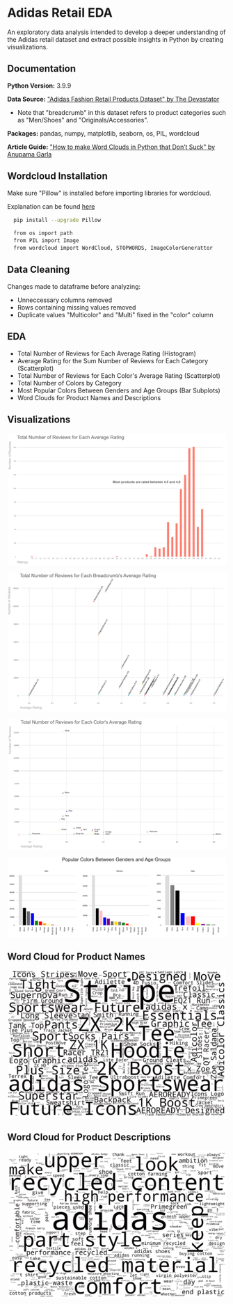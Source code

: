 
# Adidas Retail EDA

An exploratory data analysis intended to develop a deeper understanding of the Adidas retail dataset and extract possible insights in Python by creating visualizations.


## Documentation

**Python Version:** 3.9.9

**Data Source:** ["Adidas Fashion Retail Products Dataset" by The Devastator](https://www.kaggle.com/datasets/thedevastator/adidas-fashion-retail-products-dataset-9300-prod)
- Note that "breadcrumb" in this dataset refers to product categories such as "Men/Shoes" and "Originals/Accessories".

**Packages:** pandas, numpy, matplotlib, seaborn, os, PIL, wordcloud

**Article Guide:** ["How to make Word Clouds in Python that Don’t Suck" by Anupama Garla](https://towardsdatascience.com/how-to-make-word-clouds-in-python-that-dont-suck-86518cdcb61f)
## Wordcloud Installation

Make sure "Pillow" is installed before importing libraries for wordcloud.

Explanation can be found [here](https://github.com/amueller/word_cloud/issues/729)

```bash
  pip install --upgrade Pillow
```
    
```bash
  from os import path
  from PIL import Image
  from wordcloud import WordCloud, STOPWORDS, ImageColorGenerattor
```
## Data Cleaning

Changes made to dataframe before analyzing:
- Unneccessary columns removed
- Rows containing missing values removed
- Duplicate values "Multicolor" and "Multi" fixed in the "color" column


## EDA

- Total Number of Reviews for Each Average Rating (Histogram)
- Average Rating for the Sum Number of Reviews for Each Category (Scatterplot)
- Total Number of Reviews for Each Color's Average Rating (Scatterplot)
- Total Number of Colors by Category
- Most Popular Colors Between Genders and Age Groups (Bar Subplots)
- Word Clouds for Product Names and Descriptions


## Visualizations

![Viz Screenshot](hist.png)

![Viz Screenshot](scatter1.png)

![Viz Screenshot](scatter2.png)

![Viz Screenshot](bar_subplot.png)

## Word Cloud for Product Names
![Viz Screenshot](wordcloud1.png)

## Word Cloud for Product Descriptions
![Viz Screenshot](wordcloud2.png)

